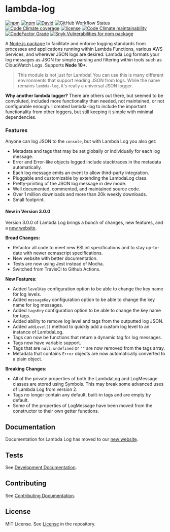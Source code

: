# lambda-log

[![npm](https://img.shields.io/npm/v/lambda-log.svg?style=for-the-badge)](https://www.npmjs.com/package/lambda-log) [![npm](https://img.shields.io/npm/dt/lambda-log.svg?style=for-the-badge)](https://www.npmjs.com/package/lambda-log) [![David](https://img.shields.io/david/KyleRoss/node-lambda-log.svg?style=for-the-badge)](https://david-dm.org/KyleRoss/node-lambda-log) ![GitHub Workflow Status](https://img.shields.io/github/workflow/status/KyleRoss/node-lambda-log/module?style=for-the-badge) [![Code Climate coverage](https://img.shields.io/codeclimate/coverage/KyleRoss/node-lambda-log?style=for-the-badge)](https://codeclimate.com/github/KyleRoss/node-lambda-log) [![license](https://img.shields.io/github/license/KyleRoss/node-lambda-log.svg?style=for-the-badge)](https://github.com/KyleRoss/node-lambda-log/blob/master/LICENSE) [![Code Climate maintainability](https://img.shields.io/codeclimate/maintainability/KyleRoss/node-lambda-log?style=for-the-badge)](https://codeclimate.com/github/KyleRoss/node-lambda-log) [![CodeFactor Grade](https://img.shields.io/codefactor/grade/github/KyleRoss/node-lambda-log?style=for-the-badge)](https://www.codefactor.io/repository/github/kyleross/node-lambda-log) [![Snyk Vulnerabilities for npm package](https://img.shields.io/snyk/vulnerabilities/npm/lambda-log?style=for-the-badge)](https://snyk.io/advisor/npm-package/lambda-log)

A [Node.js package](https://www.npmjs.com/package/lambda-log) to facilitate and enforce logging standards from processes and applications running within Lambda Functions, various AWS Services, and wherever JSON logs are desired. Lambda Log formats your log messages as JSON for simple parsing and filtering within tools such as CloudWatch Logs. Supports **Node 10+**.

> This module is not just for Lambda! You can use this is many different environments that support reading JSON from logs. While the name remains `lambda-log`, it's really a universal JSON logger.

**Why another lambda logger?**
There are others out there, but seemed to be convoluted, included more functionality than needed, not maintained, or not configurable enough. I created lambda-log to include the important functionality from other loggers, but still keeping it simple with minimal dependencies.

### Features

Anyone can log JSON to the `console`, but with Lambda Log you also get:

- Metadata and tags that may be set globally or individually for each log message.
- Error and Error-like objects logged include stacktraces in the metadata automatically.
- Each log message emits an event to allow third-party integration.
- Pluggable and customizable by extending the LambdaLog class.
- Pretty-printing of the JSON log message in dev mode.
- Well documented, commented, and maintained source code.
- Over 1 million downloads and more than 20k weekly downloads.
- Small footprint.

#### New in Version 3.0.0

Version 3.0.0 of Lambda Log brings a bunch of changes, new features, and a [new website](https://kyleross.github.io/node-lambda-log).

**Broad Changes:**

* Refactor all code to meet new ESLint specifications and to stay up-to-date with newer ecmascript specifications.
* New website with better documentation.
* Tests are now using Jest instead of Mocha.
* Switched from TravisCI to Github Actions.

**New Features:**

- Added `levelKey` configuration option to be able to change the key name for log levels.
- Added `messageKey` configuration option to be able to change the key name for log messages.
- Added `tagsKey` configuration option to be able to change the key name for tags.
- Added ability to remove log level and tags from the outputted log JSON.
- Added `addLevel()` method to quickly add a custom log level to an instance of LambdaLog.
- Tags can now be functions that return a dynamic tag for log messages.
- Tags now have variable support.
- Tags that are `null`, `undefined` or `""` are now removed from the tags array.
- Metadata that contains `Error` objects are now automatically converted to a plain object.

**Breaking Changes:**

- All of the private properties of both the LambdaLog and LogMessage classes are stored using Symbols. This may break some advanced uses of Lambda Log from version 2.
- Tags no longer contain any default, built-in tags and are empty by default.
- Some of the properties of LogMessage have been moved from the constructor to their own getter functions.



## Documentation

Documentation for Lambda Log has moved to our [new website](https://kyleross.github.io/node-lambda-log).



## Tests

See [Development Documentation](https://kyleross.github.io/node-lambda-log/docs/development).



## Contributing

See [Contributing Documentation](https://kyleross.github.io/node-lambda-log/docs/contributing).



## License

MIT License. See [License](https://github.com/KyleRoss/node-lambda-log/blob/master/LICENSE) in the repository.
